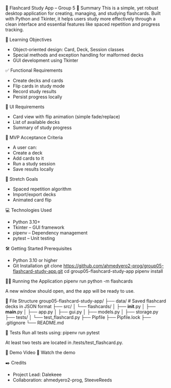 🧠 Flashcard Study App – Group 5
📌 Summary
This is a simple, yet robust desktop application for creating, managing, and studying flashcards. Built with Python and Tkinter, it helps users study more effectively through a clean interface and essential features like spaced repetition and progress tracking.

🎯 Learning Objectives
- Object-oriented design: Card, Deck, Session classes
- Special methods and exception handling for malformed decks
- GUI development using Tkinter

✅ Functional Requirements
- Create decks and cards
- Flip cards in study mode
- Record study results
- Persist progress locally

🎨 UI Requirements
- Card view with flip animation (simple fade/replace)
- List of available decks
- Summary of study progress

🚀 MVP Acceptance Criteria
- A user can:
- Create a deck
- Add cards to it
- Run a study session
- Save results locally

🌱 Stretch Goals
- Spaced repetition algorithm
- Import/export decks
- Animated card flip


💻 Technologies Used
- Python 3.10+
- Tkinter – GUI framework
- pipenv – Dependency management
- pytest – Unit testing

🛠️ Getting Started
Prerequisites
- Python 3.10 or higher
- Git
Installation
git clone https://github.com/ahmedyero2-prog/group05-flashcard-study-app.git
cd group05-flashcard-study-app
pipenv install


Running the Application
pipenv run python -m flashcards


A new window should open, and the app will be ready to use.

📂 File Structure
group05-flashcard-study-app/
├── data/                    # Saved flashcard decks in JSON format
├── src/
│   └── flashcards/
│       ├── __init__.py
│       ├── __main__.py
│       ├── app.py
│       ├── gui.py
│       ├── models.py
│       ├── storage.py
├── tests/
│   └── test_flashcard.py
├── Pipfile
├── Pipfile.lock
├── .gitignore
└── README.md



🧪 Tests
Run all tests using:
pipenv run pytest


At least two tests are located in /tests/test_flashcard.py.

🎥 Demo Video
🔗 Watch the demo


✒️ Credits
- Project Lead: Dalekeee
- Collaboration: ahmedyero2-prog, SteeveReeds
